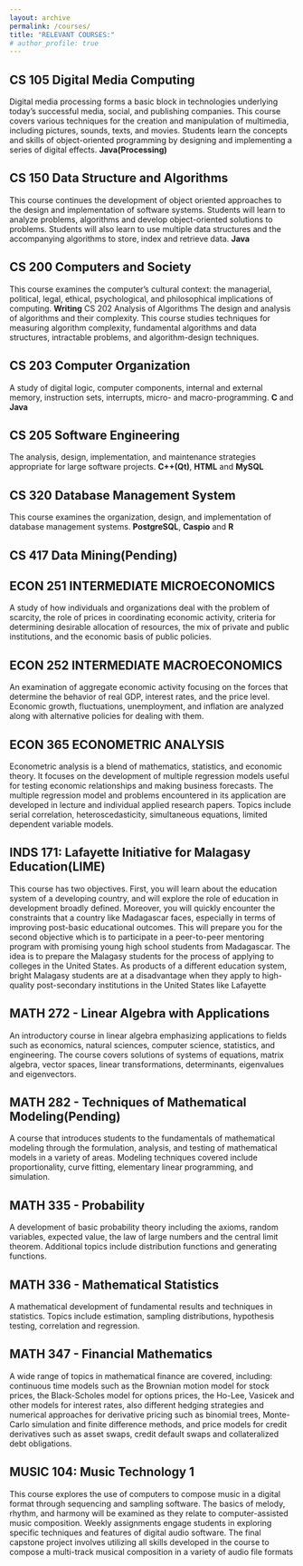 ```yaml
---
layout: archive
permalink: /courses/
title: "RELEVANT COURSES:"
# author_profile: true
---
```

## CS 105 Digital Media Computing
Digital media processing forms a basic block in technologies underlying today’s successful media, social, and publishing companies. This course covers various techniques for the creation and manipulation of multimedia, including pictures, sounds, texts, and movies. Students learn the concepts and skills of object-oriented programming by designing and implementing a series of digital effects. **Java(Processing)**
## CS 150 Data Structure and Algorithms
This course continues the development of object oriented approaches to the design and implementation of software systems. Students will learn to analyze problems, algorithms and develop object-oriented solutions to problems. Students will also learn to use multiple data structures and the accompanying algorithms to store, index and retrieve data. **Java**
## CS 200 Computers and Society
This course examines the computer’s cultural context: the managerial, political, legal, ethical, psychological, and philosophical implications of computing. **Writing**
 CS 202 Analysis of Algorithms
The design and analysis of algorithms and their complexity. This course studies techniques for measuring algorithm complexity, fundamental algorithms and data structures, intractable problems, and algorithm-design techniques.
## CS 203 Computer Organization
A study of digital logic, computer components, internal and external memory, instruction sets, interrupts, micro- and macro-programming. **C** and **Java**
## CS 205 Software Engineering
The analysis, design, implementation, and maintenance strategies appropriate for large software projects. **C++(Qt)**, **HTML** and **MySQL**
## CS 320 Database Management System
This course examines the organization, design, and implementation of database management systems. **PostgreSQL**, **Caspio** and **R**
## CS 417 Data Mining(Pending)
## ECON 251 INTERMEDIATE MICROECONOMICS
A study of how individuals and organizations deal with the problem of scarcity, the role of prices in coordinating economic activity, criteria for determining desirable allocation of resources, the mix of private and public institutions, and the economic basis of public policies.
## ECON 252 INTERMEDIATE MACROECONOMICS
An examination of aggregate economic activity focusing on the forces that determine the behavior of real GDP, interest rates, and the price level. Economic growth, fluctuations, unemployment, and inflation are analyzed along with alternative policies for dealing with them.
## ECON 365 ECONOMETRIC ANALYSIS
Econometric analysis is a blend of mathematics, statistics, and economic theory. It focuses on the development of multiple regression models useful for testing economic relationships and making business forecasts. The multiple regression model and problems encountered in its application are developed in lecture and individual applied research papers. Topics include serial correlation, heteroscedasticity, simultaneous equations, limited dependent variable models.
## INDS 171: Lafayette Initiative for Malagasy Education(LIME)
This course has two objectives. First, you will learn about the education system of a developing country, and will explore the role of education in development broadly defined.  Moreover, you will quickly encounter the constraints that a country like Madagascar faces, especially in terms of improving post-basic educational outcomes.  This will prepare you for the second objective which is to participate in a peer-to-peer mentoring program with promising young high school students from Madagascar. The idea is to prepare the Malagasy students for the process of applying to colleges in the United States.  As products of a different education system, bright Malagasy students are at a disadvantage when they apply to high-quality post-secondary institutions in the United States like Lafayette
## MATH 272 - Linear Algebra with Applications
An introductory course in linear algebra emphasizing applications to fields such as economics, natural sciences, computer science, statistics, and engineering. The course covers solutions of systems of equations, matrix algebra, vector spaces, linear transformations, determinants, eigenvalues and eigenvectors.
## MATH 282 - Techniques of Mathematical Modeling(Pending)
A course that introduces students to the fundamentals of mathematical modeling through the formulation, analysis, and testing of mathematical models in a variety of areas. Modeling techniques covered include proportionality, curve fitting, elementary linear programming, and simulation.
## MATH 335 - Probability
A development of basic probability theory including the axioms, random variables, expected value, the law of large numbers and the central limit theorem. Additional topics include distribution functions and generating functions.
## MATH 336 - Mathematical Statistics
A mathematical development of fundamental results and techniques in statistics. Topics include estimation, sampling distributions, hypothesis testing, correlation and regression.
## MATH 347 - Financial Mathematics
A wide range of topics in mathematical finance are covered, including: continuous time models such as the Brownian motion model for stock prices, the Black-Scholes model for options prices, the Ho-Lee, Vasicek and other models for interest rates, also different hedging strategies and numerical approaches for derivative pricing such as binomial trees, Monte-Carlo simulation and finite difference methods, and price models for credit derivatives such as asset swaps, credit default swaps and collateralized debt obligations.
## MUSIC 104: Music Technology 1
This course explores the use of computers to compose music in a digital format through sequencing and sampling software. The basics of melody, rhythm, and harmony will be examined as they relate to computer-assisted music composition. Weekly assignments engage students in exploring specific techniques and features of digital audio software. The final capstone project involves utilizing all skills developed in the course to compose a multi-track musical composition in a variety of audio file formats
